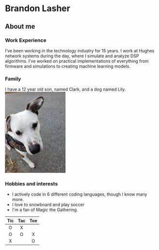 # Brandon Lasher
## About me
### Work Experience 
I’ve been working in the technology industry for 15 years. I work at Hughes network systems during the day, where I simulate and analyze DSP algorithms.  I’ve worked on practical implementations of everything from firmware and simulations to creating machine learning models. 

### Family
I have a 12 year old son, named Clark, and a dog named Lily. <br>
<img src="lily_dog.jpg" width="200">

### Hobbies and interests
* I actively code in 6 different coding languages, though I know many more.
* I love to snowboard and play soccer
* I'm a fan of Magic the Gathering.

|Tic|Tac|Toe|
|:-:|:-:|:-:|
| O | X | |
| O | O | X|
| X | | O |

